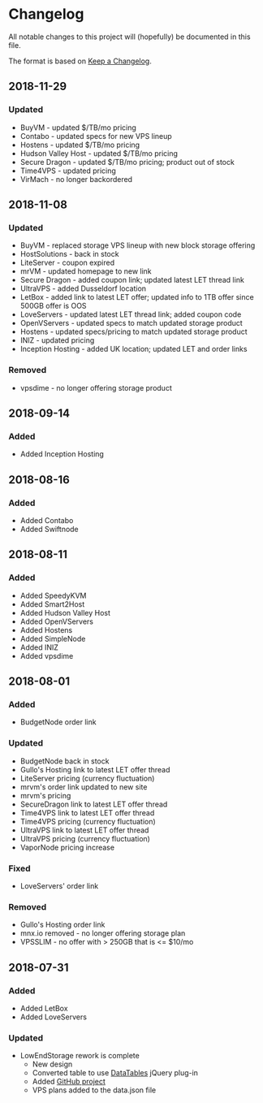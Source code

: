 # Changelog
All notable changes to this project will (hopefully) be documented in this file.

The format is based on [Keep a Changelog](https://keepachangelog.com/en/1.0.0/).

## 2018-11-29
### Updated
- BuyVM - updated $/TB/mo pricing
- Contabo - updated specs for new VPS lineup
- Hostens - updated $/TB/mo pricing
- Hudson Valley Host - updated $/TB/mo pricing
- Secure Dragon - updated $/TB/mo pricing; product out of stock
- Time4VPS - updated pricing
- VirMach - no longer backordered

## 2018-11-08
### Updated
- BuyVM - replaced storage VPS lineup with new block storage offering
- HostSolutions - back in stock
- LiteServer - coupon expired
- mrVM - updated homepage to new link
- Secure Dragon - added coupon link;  updated latest LET thread link
- UltraVPS - added Dusseldorf location
- LetBox - added link to latest LET offer; updated info to 1TB offer since 500GB offer is OOS
- LoveServers - updated latest LET thread link; added coupon code
- OpenVServers - updated specs to match updated storage product
- Hostens - updated specs/pricing to match updated storage product
- INIZ - updated pricing
- Inception Hosting - added UK location; updated LET and order links

### Removed
- vpsdime - no longer offering storage product

## 2018-09-14
### Added
- Added Inception Hosting

## 2018-08-16
### Added
- Added Contabo
- Added Swiftnode

## 2018-08-11
### Added
- Added SpeedyKVM
- Added Smart2Host
- Added Hudson Valley Host
- Added OpenVServers
- Added Hostens
- Added SimpleNode
- Added INIZ
- Added vpsdime

## 2018-08-01
### Added
- BudgetNode order link

### Updated
- BudgetNode back in stock
- Gullo's Hosting link to latest LET offer thread
- LiteServer pricing (currency fluctuation)
- mrvm's order link updated to new site
- mrvm's pricing
- SecureDragon link to latest LET offer thread
- Time4VPS link to latest LET offer thread
- Time4VPS pricing (currency fluctuation)
- UltraVPS link to latest LET offer thread
- UltraVPS pricing (currency fluctuation)
- VaporNode pricing increase

### Fixed
- LoveServers' order link

### Removed
- Gullo's Hosting order link
- mnx.io removed - no longer offering storage plan
- VPSSLIM - no offer with > 250GB that is <= $10/mo

## 2018-07-31
### Added
- Added LetBox
- Added LoveServers

### Updated
- LowEndStorage rework is complete
  - New design
  - Converted table to use [DataTables](https://datatables.net/) jQuery plug-in
  - Added [GitHub project](https://github.com/masonr/LowEndStorage)
  - VPS plans added to the data.json file
